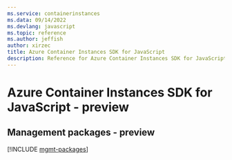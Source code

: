 ```yaml
---
ms.service: containerinstances
ms.data: 09/14/2022
ms.devlang: javascript
ms.topic: reference
ms.author: jeffish
author: xirzec
title: Azure Container Instances SDK for JavaScript
description: Reference for Azure Container Instances SDK for JavaScript
---
```

# Azure Container Instances SDK for JavaScript - preview

## Management packages - preview
[!INCLUDE [mgmt-packages](container-instances-mgmt-index.md)]
